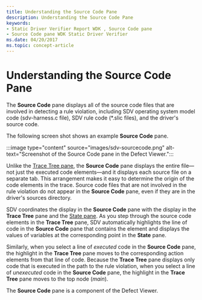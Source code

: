 ```yaml
---
title: Understanding the Source Code Pane
description: Understanding the Source Code Pane
keywords:
- Static Driver Verifier Report WDK , Source Code pane
- Source Code pane WDK Static Driver Verifier
ms.date: 04/20/2017
ms.topic: concept-article
---
```


# Understanding the Source Code Pane

The **Source Code** pane displays all of the source code files that are involved in detecting a rule violation, including SDV operating system model code (sdv-harness.c file), SDV rule code (\*.slic files), and the driver's source code.

The following screen shot shows an example **Source Code** pane.

:::image type="content" source="images/sdv-sourcecode.png" alt-text="Screenshot of the Source Code pane in the Defect Viewer.":::

Unlike the [Trace Tree pane](trace-tree-pane.md), the **Source Code** pane displays the entire file—not just the executed code elements—and it displays each source file on a separate tab. This arrangement makes it easy to determine the origin of the code elements in the trace. Source code files that are not involved in the rule violation do not appear in the **Source Code** pane, even if they are in the driver's sources directory.

SDV coordinates the display in the **Source Code** pane with the display in the **Trace Tree** pane and the [State pane](state-pane.md). As you step through the source code elements in the **Trace Tree** pane, SDV automatically highlights the line of code in the **Source Code** pane that contains the element and displays the values of variables at the corresponding point in the **State** pane.

Similarly, when you select a line of *executed* code in the **Source Code** pane, the highlight in the **Trace Tree** pane moves to the corresponding action elements from that line of code. Because the **Trace Tree** pane displays only code that is executed in the path to the rule violation, when you select a line of *unexecuted* code in the **Source Code** pane, the highlight in the **Trace Tree** pane moves to the top node (*main*).

The **Source Code** pane is a component of the Defect Viewer.
